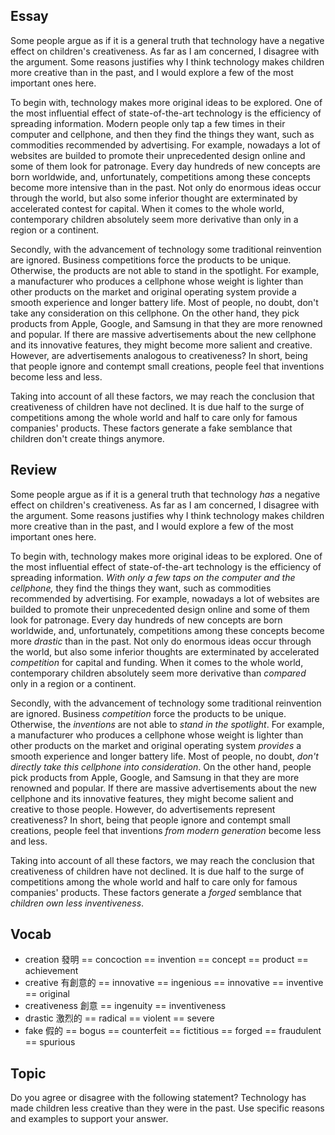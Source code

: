 ## Essay
Some people argue as if it is a general truth that technology have a negative effect on children's creativeness. As far as I am concerned, I disagree with the argument. Some reasons justifies why I think technology makes children more creative than in the past, and I would explore a few of the most important ones here.

To begin with, technology makes more original ideas to be explored. One of the most influential effect of state-of-the-art technology is the efficiency of spreading information. Modern people only tap a few times in their computer and cellphone, and then they find the things they want, such as commodities recommended by advertising. For example, nowadays a lot of websites are builded to promote their unprecedented design online and some of them look for patronage. Every day hundreds of new concepts are born worldwide, and, unfortunately, competitions among these concepts become more intensive than in the past. Not only do enormous ideas occur through the world, but also some inferior thought are exterminated by accelerated contest for capital. When it comes to the whole world, contemporary children absolutely seem more derivative than only in a region or a continent.

Secondly, with the advancement of technology some traditional reinvention are ignored. Business competitions force the products to be unique. Otherwise, the products are not able to stand in the spotlight. For example, a manufacturer who produces a cellphone whose weight is lighter than other products on the market and original operating system provide a smooth experience and longer battery life. Most of people, no doubt, don't take any consideration on this cellphone. On the other hand, they pick products from Apple, Google, and Samsung in that they are more renowned and popular. If there are massive advertisements about the new cellphone and its innovative features, they might become more salient and creative. However, are advertisements analogous to creativeness? In short, being that people ignore and contempt small creations, people feel that inventions become less and less.

Taking into account of all these factors, we may reach the conclusion that creativeness of children have not declined. It is due half to the surge of competitions among the whole world and half to care only for famous companies' products. These factors generate a fake semblance that children don't create things anymore.

## Review
Some people argue as if it is a general truth that technology *has* a negative effect on children's creativeness. As far as I am concerned, I disagree with the argument. Some reasons justifies why I think technology makes children more creative than in the past, and I would explore a few of the most important ones here.

To begin with, technology makes more original ideas to be explored. One of the most influential effect of state-of-the-art technology is the efficiency of spreading information. *With only a few taps on the computer and the cellphone,* they find the things they want, such as commodities recommended by advertising. For example, nowadays a lot of websites are builded to promote their unprecedented design online and some of them look for patronage. Every day hundreds of new concepts are born worldwide, and, unfortunately, competitions among these concepts become more *drastic* than in the past. Not only do enormous ideas occur through the world, but also some inferior thoughts are exterminated by accelerated *competition* for capital and funding. When it comes to the whole world, contemporary children absolutely seem more derivative than *compared* only in a region or a continent.

Secondly, with the advancement of technology some traditional reinvention are ignored. Business *competition* force the products to be unique. Otherwise, the *inventions* are not able to *stand in the spotlight*. For example, a manufacturer who produces a cellphone whose weight is lighter than other products on the market and original operating system *provides* a smooth experience and longer battery life. Most of people, no doubt, *don't directly take this cellphone into consideration*. On the other hand, people pick products from Apple, Google, and Samsung in that they are more renowned and popular. If there are massive advertisements about the new cellphone and its innovative features, they might become salient and creative to those people. However, do advertisements represent creativeness? In short, being that people ignore and contempt small creations, people feel that inventions *from modern generation* become less and less.

Taking into account of all these factors, we may reach the conclusion that creativeness of children have not declined. It is due half to the surge of competitions among the whole world and half to care only for famous companies' products. These factors generate a *forged* semblance that *children own less inventiveness*.

## Vocab 
- creation 發明 == concoction == invention == concept == product == achievement
- creative 有創意的 == innovative == ingenious == innovative == inventive == original
- creativeness 創意 == ingenuity == inventiveness
- drastic 激烈的 == radical == violent == severe
- fake 假的 == bogus == counterfeit == fictitious == forged == fraudulent == spurious

## Topic
Do you agree or disagree with the following statement? 
Technology has made children less creative than they were in the past. 
Use specific reasons and examples to support your answer.